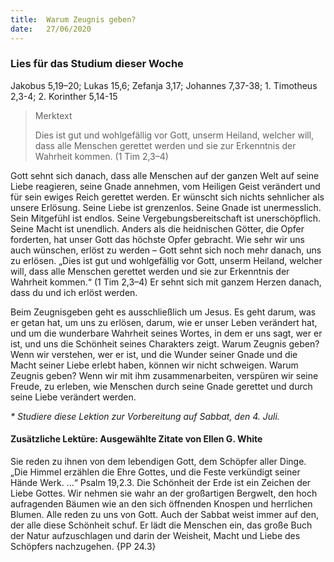 ```yaml
---
title:  Warum Zeugnis geben?
date:   27/06/2020
---
```


### Lies für das Studium dieser Woche
Jakobus 5,19–20; Lukas 15,6; Zefanja 3,17; Johannes 7,37-38; 1. Timotheus 2,3-4; 2. Korinther 5,14-15

> <p>Merktext</p>
> Dies ist gut und wohlgefällig vor Gott, unserm Heiland, welcher will, dass alle Menschen gerettet werden und sie zur Erkenntnis der Wahrheit kommen. (1 Tim 2,3–4)

Gott sehnt sich danach, dass alle Menschen auf der ganzen Welt auf seine Liebe reagieren, seine Gnade annehmen, vom Heiligen Geist verändert und für sein ewiges Reich gerettet werden. Er wünscht sich nichts sehnlicher als unsere Erlösung. Seine Liebe ist grenzenlos. Seine Gnade ist unermesslich. Sein Mitgefühl ist endlos. Seine Vergebungsbereitschaft ist unerschöpflich. Seine Macht ist unendlich. Anders als die heidnischen Götter, die Opfer forderten, hat unser Gott das höchste Opfer gebracht. Wie sehr wir uns auch wünschen, erlöst zu werden – Gott sehnt sich noch mehr danach, uns zu erlösen. „Dies ist gut und wohlgefällig vor Gott, unserm Heiland, welcher will, dass alle Menschen gerettet werden und sie zur Erkenntnis der Wahrheit kommen.“ (1 Tim 2,3–4) Er sehnt sich mit ganzem Herzen danach, dass du und ich erlöst werden.

Beim Zeugnisgeben geht es ausschließlich um Jesus. Es geht darum, was er getan hat, um uns zu erlösen, darum, wie er unser Leben verändert hat, und um die wunderbare Wahrheit seines Wortes, in dem er uns sagt, wer er ist, und uns die Schönheit seines Charakters zeigt. Warum Zeugnis geben? Wenn wir verstehen, wer er ist, und die Wunder seiner Gnade und die Macht seiner Liebe erlebt haben, können wir nicht schweigen. Warum Zeugnis geben? Wenn wir mit ihm zusammenarbeiten, verspüren wir seine Freude, zu erleben, wie Menschen durch seine Gnade gerettet und durch seine Liebe verändert werden.

_* Studiere diese Lektion zur Vorbereitung auf Sabbat, den 4. Juli._

#### Zusätzliche Lektüre: Ausgewählte Zitate von Ellen G. White

Sie reden zu ihnen von dem lebendigen Gott, dem Schöpfer aller Dinge. „Die Himmel erzählen die Ehre Gottes, und die Feste verkündigt seiner Hände Werk. ...“ Psalm 19,2.3. Die Schönheit der Erde ist ein Zeichen der Liebe Gottes. Wir nehmen sie wahr an der großartigen Bergwelt, den hoch aufragenden Bäumen wie an den sich öffnenden Knospen und herrlichen Blumen. Alle reden zu uns von Gott. Auch der Sabbat weist immer auf den, der alle diese Schönheit schuf. Er lädt die Menschen ein, das große Buch der Natur aufzuschlagen und darin der Weisheit, Macht und Liebe des Schöpfers nachzugehen. {PP 24.3}